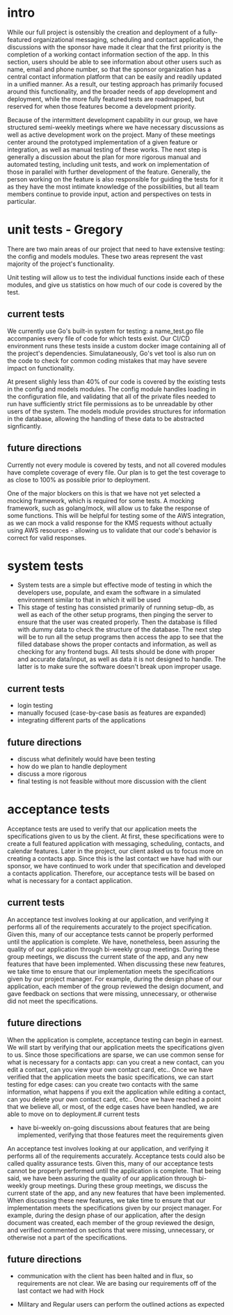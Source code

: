 # intro
 While our full project is ostensibly the creation and deployment of a fully-featured organizational messaging, scheduling and contact application, the discussions with the sponsor have made it clear that the first priority is the completion of a working contact information section of the app. In this section, users should be able to see information about other users such as name, email and phone number, so that the sponsor organization has a central contact information platform that can be easily and readily updated in a unified manner. As a result, our testing approach has primarily focused around this functionality, and the broader needs of app development and deployment, while the more fully featured tests are roadmapped, but reserved for when those features become a development priority.

 Because of the intermittent development capability in our group, we have structured semi-weekly meetings where we have necessary discussions as well as active development work on the project. Many of these meetings center around the prototyped implementation of a given feature or integration, as well as manual testing of these works. The next step is generally a discussion about the plan for more rigorous manual and automated testing, including unit tests, and work on implementation of those in parallel with further development of the feature. Generally, the person working on the feature is also responsible for guiding the tests for it as they have the most intimate knowledge of the possibilities, but all team members continue to provide input, action and perspectives on tests in particular.

# unit tests - Gregory

There are two main areas of our project that need to have extensive testing: the config and models modules. These two areas represent the vast majority of the project's functionality. 

Unit testing will allow us to test the individual functions inside each of these modules, and give us statistics on how much of our code is covered by the test.

## current tests

We currently use Go's built-in system for testing: a name_test.go file accompanies every file of code for which tests exist. Our CI/CD environment runs these tests inside a custom docker image containing all of the project's dependencies. Simulataneously, Go's vet tool is also run on the code to check for common coding mistakes that may have severe impact on functionality.

At present slighly less than 40% of our code is covered by the existing tests in the config and models modules. The config module handles loading in the configuration file, and validating that all of the private files needed to run have sufficiently strict file permissions as to be unreadable by other users of the system. The models module provides structures for information in the database, allowing the handling of these data to be abstracted signficantly.

## future directions

Currently not every module is covered by tests, and not all covered modules have complete coverage of every file. Our plan is to get the test coverage to as close to 100% as possible prior to deployment.

One of the major blockers on this is that we have not yet selected a mocking framework, which is required for some tests. A mocking framework, such as golang/mock, will allow us to fake the response of some functions. This will be helpful for testing some of the AWS integration, as we can mock a valid response for the KMS requests without actually using AWS resources - allowing us to validate that our code's behavior is correct for valid responses.

# system tests

- System tests are a simple but effective mode of testing in which the developers use, populate, and exam the software in a simulated environment similar to that in which it will be used
- This stage of testing has consisted primarily of running setup-db, as well as each of the other setup programs, then pinging the server to ensure that the user was created properly. Then the database is filled with dummy data to check the structure of the database. The next step will be to run all the setup programs then access the app to see that the filled database shows the proper contacts and information, as well as checking for any frontend bugs. All tests should be done with proper and accurate data/input, as well as data it is not designed to handle. The latter is to make sure the software doesn't break upon improper usage.

## current tests

- login testing
- manually focused (case-by-case basis as features are expanded)
- integrating different parts of the applications

## future directions

- discuss what definitely would have been testing
- how do we plan to handle deployment
- discuss a more rigorous
- final testing is not feasible without more discussion with the client

# acceptance tests

Acceptance tests are used to verify that our application meets the specifications given to us by the client. At first, these specifications were to create a full featured application with messaging, scheduling, contacts, and calendar features. Later in the project, our client asked us to focus more on creating a contacts app. Since this is the last contact we have had with our sponsor, we have continued to work under that specification and developed a contacts application. Therefore, our acceptance tests will be based on what is necessary for a contact application.

## current tests

An acceptance test involves looking at our application, and verifying it performs all of the requirements accurately to the project specification. Given this, many of our acceptance tests cannot be properly performed until the application is complete. We have, nonetheless, been assuring the quality of our application through bi-weekly group meetings. During these group meetings, we discuss the current state of the app, and any new features that have been implemented. When discussing these new features, we take time to ensure that our implementation meets the specifications given by our project manager. For example, during the design phase of our application, each member of the group reviewed the design document, and gave feedback on sections that were missing, unnecessary, or otherwise did not meet the specifications.

## future directions

When the application is complete, acceptance testing can begin in earnest. We will start by verifying that our application meets the specifications given to us. Since those specifications are sparse, we can use common sense for what is necessary for a contacts app: can you creat a new contact, can you edit a contact, can you view your own contact card, etc.. Once we have verified that the application meets the basic specifications, we can start testing for edge cases: can you create two contacts with the same information, what happens if you exit the application while editing a contact, can you delete your own contact card, etc.. Once we have reached a point that we believe all, or most, of the edge cases have been handled, we are able to move on to deployment.# current tests

- have bi-weekly on-going discussions about features that are being implemented, verifying that those features meet the requirements given

An acceptance test involves looking at our application, and verifying it performs all of the requirements accurately. Acceptance tests could also be called quality assurance tests. Given this, many of our acceptance tests cannot be properly performed until the application is complete. That being said, we have been assuring the quality of our application through bi-weekly group meetings. During these group meetings, we discuss the current state of the app, and any new features that have been implemented. When discussing these new features, we take time to ensure that our implementation meets the specifications given by our project manager. For example, during the design phase of our application, after the design document was created, each member of the group reviewed the design, and verified commented on sections that were missing, unnecessary, or otherwise not a part of the specifications.

## future directions

- communication with the client has been halted and in flux, so requirements are not clear. We are basing our requirements off of the last contact we had with Hock

- Military and Regular users can perform the outlined actions as expected
